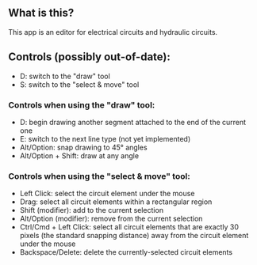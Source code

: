 ## What is this?

This app is an editor for electrical circuits and hydraulic circuits.

## Controls (possibly out-of-date):

-  D: switch to the "draw" tool
-  S: switch to the "select & move" tool

### Controls when using the "draw" tool:

-  D: begin drawing another segment attached to the end of the current one
-  E: switch to the next line type (not yet implemented)
-  Alt/Option: snap drawing to 45° angles
-  Alt/Option + Shift: draw at any angle

### Controls when using the "select & move" tool:

-  Left Click: select the circuit element under the mouse
-  Drag: select all circuit elements within a rectangular region
-  Shift (modifier): add to the current selection
-  Alt/Option (modifier): remove from the current selection
-  Ctrl/Cmd + Left Click: select all circuit elements that are exactly 30 pixels (the standard snapping distance) away from the circuit element under the mouse
-  Backspace/Delete: delete the currently-selected circuit elements
